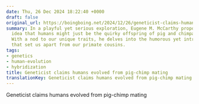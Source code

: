 ```yaml
---
date: Thu, 26 Dec 2024 18:22:40 +0000
draft: false
original_url: https://boingboing.net/2024/12/26/geneticist-claims-humans-evolved-from-pig-chimp-mating.html
summary: In a playful yet serious exploration, Eugene M. McCarthy proposes the whimsical
  idea that humans might just be the quirky offspring of pig and chimpanzee hybrids.
  With a nod to our unique traits, he delves into the humorous yet intriguing discrepancies
  that set us apart from our primate cousins.
tags:
- genetics
- human-evolution
- hybridization
title: Geneticist claims humans evolved from pig-chimp mating
translationKey: Geneticist claims humans evolved from pig-chimp mating
---
```


Geneticist claims humans evolved from pig-chimp mating